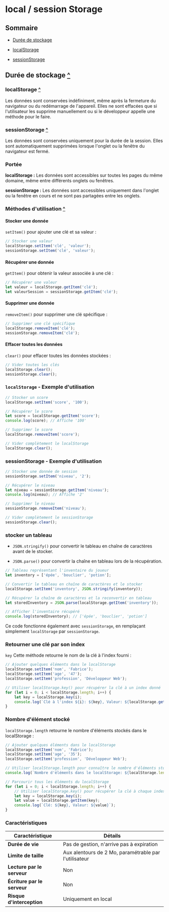 # local / session Storage

## Sommaire

- [Durée de stockage](#duree-de-stockage)

- [localStorage](#localstorage)

- [sessionStorage](#sessionstorage)

## Durée de stockage [^](#sommaire)

### localStorage [^](#sommaire)

Les données sont conservées indéfiniment, même après la fermeture du navigateur ou du redémarrage de l'appareil. Elles ne sont effacées que si l'utilisateur les supprime manuellement ou si le développeur appelle une méthode pour le faire.

### sessionStorage [^](#sommaire)

Les données sont conservées uniquement pour la durée de la session. Elles sont automatiquement supprimées lorsque l'onglet ou la fenêtre du navigateur est fermé.

### Portée

**localStorage :** Les données sont accessibles sur toutes les pages du même domaine, même entre différents onglets ou fenêtres.

**sessionStorage :** Les données sont accessibles uniquement dans l'onglet ou la fenêtre en cours et ne sont pas partagées entre les onglets.

### Méthodes d'utilisation [^](#sommaire)

#### Stocker une donnée

`setItem()` pour ajouter une clé et sa valeur :

```javascript
// Stocker une valeur
localStorage.setItem('clé', 'valeur');
sessionStorage.setItem('clé', 'valeur');
```

#### Récupérer une donnée

`getItem()` pour obtenir la valeur associée à une clé :

```javascript
// Récupérer une valeur
let valeur = localStorage.getItem('clé');
let valeurSession = sessionStorage.getItem('clé');
```

#### Supprimer une donnée

`removeItem()` pour supprimer une clé spécifique :

```javascript
// Supprimer une clé spécifique
localStorage.removeItem('clé');
sessionStorage.removeItem('clé');
```

#### Effacer toutes les données

`clear()` pour effacer toutes les données stockées :

```javascript
// Vider toutes les clés
localStorage.clear();
sessionStorage.clear();
```

### `localStorage` - Exemple d'utilisation

```javascript
// Stocker un score
localStorage.setItem('score', '100');

// Récupérer le score
let score = localStorage.getItem('score');
console.log(score); // Affiche '100'

// Supprimer le score
localStorage.removeItem('score');

// Vider complètement le localStorage
localStorage.clear();
```

### sessionStorage - Exemple d'utilisation

```javascript
// Stocker une donnée de session
sessionStorage.setItem('niveau', '2');

// Récupérer le niveau
let niveau = sessionStorage.getItem('niveau');
console.log(niveau); // Affiche '2'

// Supprimer le niveau
sessionStorage.removeItem('niveau');

// Vider complètement le sessionStorage
sessionStorage.clear();
```

### stocker un tableau

- `JSON.stringify()` pour convertir le tableau en chaîne de caractères avant de le stocker.

- `JSON.parse()` pour convertir la chaîne en tableau lors de la récupération.

```javascript
// Tableau représentant l'inventaire du joueur
let inventory = ['épée', 'bouclier', 'potion'];

// Convertir le tableau en chaîne de caractères et le stocker
localStorage.setItem('inventory', JSON.stringify(inventory));

// Récupérer la chaîne de caractères et la reconvertir en tableau
let storedInventory = JSON.parse(localStorage.getItem('inventory'));

// Afficher l'inventaire récupéré
console.log(storedInventory); // ['épée', 'bouclier', 'potion']
```

Ce code fonctionne également avec `sessionStorage`, en remplaçant simplement `localStorage` par `sessionStorage`.

### Retourner une clé par son index

`key` Cette méthode retourne le nom de la clé à l'index fourni :

```javascript
// Ajouter quelques éléments dans le localStorage
localStorage.setItem('nom', 'Fabrice');
localStorage.setItem('age', '47');
localStorage.setItem('profession', 'Développeur Web');

// Utiliser localStorage.key() pour récupérer la clé à un index donné
for (let i = 0; i < localStorage.length; i++) {
    let key = localStorage.key(i);
    console.log(`Clé à l'index ${i}: ${key}, Valeur: ${localStorage.getItem(key)}`);
}
```

### Nombre d'élément stocké

`localStorage.length` retourne le nombre d'éléments stockés dans le localStorage :

```javascript
// Ajouter quelques éléments dans le localStorage
localStorage.setItem('nom', 'Fabrice');
localStorage.setItem('age', '35');
localStorage.setItem('profession', 'Développeur Web');

// Utiliser localStorage.length pour connaître le nombre d'éléments stockés
console.log(`Nombre d'éléments dans le localStorage: ${localStorage.length}`);

// Parcourir tous les éléments du localStorage
for (let i = 0; i < localStorage.length; i++) {
    // Utiliser localStorage.key() pour récupérer la clé à chaque index
    let key = localStorage.key(i);
    let value = localStorage.getItem(key);
    console.log(`Clé: ${key}, Valeur: ${value}`);
}
```

### Caractéristiques

| **Caractéristique**          | **Détails**                                              |
|------------------------------|----------------------------------------------------------|
| **Durée de vie**              | Pas de gestion, n'arrive pas à expiration                |
| **Limite de taille**          | Aux alentours de 2 Mo, paramétrable par l'utilisateur    |
| **Lecture par le serveur**    | Non                                                      |
| **Écriture par le serveur**   | Non                                                      |
| **Risque d'interception**     | Uniquement en local                                      |
